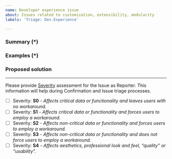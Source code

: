 ```yaml
---
name: Developer experience issue
about: Issues related to customization, extensibility, modularity
labels: 'Triage: Dev.Experience'

---
```


<!---
Please review our guidelines before adding a new issue: https://github.com/magento/magento2/wiki/Issue-reporting-guidelines
Fields marked with (*) are required. Please don't remove the template.
-->

### Summary (*)
<!--- Describe the issue you are experiencing. Include general information, error messages, environments, and so on. -->

### Examples (*)
<!--- Provide code examples or a patch with a test (recommended) to clearly indicate the problem. -->

### Proposed solution
<!--- Suggest your potential solutions for this issue. -->

---
Please provide [Severity](https://devdocs.magento.com/guides/v2.3/contributor-guide/contributing.html#backlog) assessment for the Issue as Reporter. This information will help during Confirmation and Issue triage processes.

- [ ] Severity: **S0** _- Affects critical data or functionality and leaves users with no workaround._
- [ ] Severity: **S1** _- Affects critical data or functionality and forces users to employ a workaround._
- [ ] Severity: **S2** _- Affects non-critical data or functionality and forces users to employ a workaround._
- [ ] Severity: **S3** _- Affects non-critical data or functionality and does not force users to employ a workaround._
- [ ] Severity: **S4** _- Affects aesthetics, professional look and feel, “quality” or “usability”._